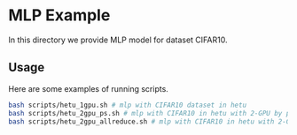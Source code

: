 # MLP Example
In this directory we provide MLP model for dataset CIFAR10.

## Usage
Here are some examples of running scripts.
```bash
bash scripts/hetu_1gpu.sh # mlp with CIFAR10 dataset in hetu
bash scripts/hetu_2gpu_ps.sh # mlp with CIFAR10 in hetu with 2-GPU by ps
bash scripts/hetu_2gpu_allreduce.sh # mlp with CIFAR10 in hetu with 2-GPU by allreduce     
```

